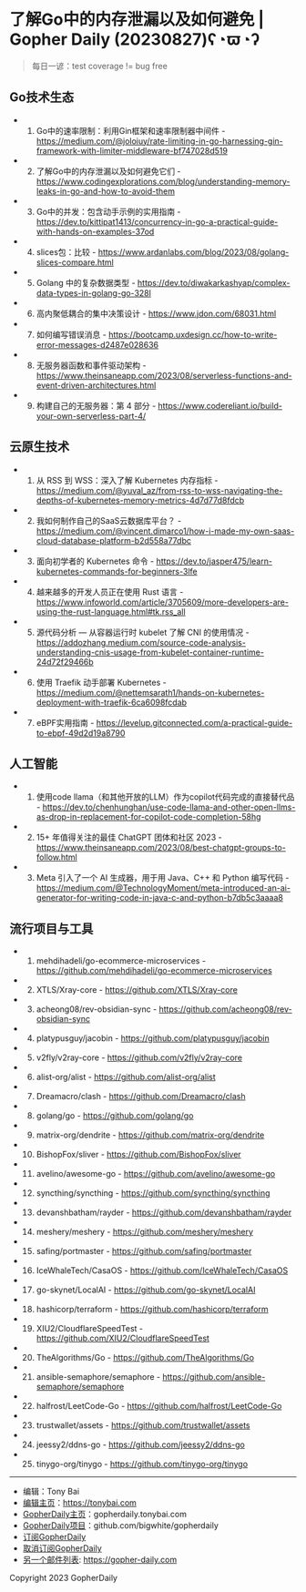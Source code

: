 # 了解Go中的内存泄漏以及如何避免 | Gopher Daily (20230827)ʕ◔ϖ◔ʔ

>每日一谚：test coverage != bug free

## Go技术生态


- 1. Go中的速率限制：利用Gin框架和速率限制器中间件 - https://medium.com/@joloiuy/rate-limiting-in-go-harnessing-gin-framework-with-limiter-middleware-bf747028d519

- 2. 了解Go中的内存泄漏以及如何避免它们 - https://www.codingexplorations.com/blog/understanding-memory-leaks-in-go-and-how-to-avoid-them

- 3. Go中的并发：包含动手示例的实用指南 - https://dev.to/kittipat1413/concurrency-in-go-a-practical-guide-with-hands-on-examples-37od

- 4. slices包：比较 - https://www.ardanlabs.com/blog/2023/08/golang-slices-compare.html

- 5. Golang 中的复杂数据类型 - https://dev.to/diwakarkashyap/complex-data-types-in-golang-go-328l

- 6. 高内聚低耦合的集中决策设计 - https://www.jdon.com/68031.html

- 7. 如何编写错误消息 - https://bootcamp.uxdesign.cc/how-to-write-error-messages-d2487e028636

- 8. 无服务器函数和事件驱动架构 - https://www.theinsaneapp.com/2023/08/serverless-functions-and-event-driven-architectures.html

- 9. 构建自己的无服务器：第 4 部分 - https://www.codereliant.io/build-your-own-serverless-part-4/


## 云原生技术


- 1. 从 RSS 到 WSS：深入了解 Kubernetes 内存指标 - https://medium.com/@yuval_az/from-rss-to-wss-navigating-the-depths-of-kubernetes-memory-metrics-4d7d77d8fdcb

- 2. 我如何制作自己的SaaS云数据库平台？ - https://medium.com/@vincent.dimarco1/how-i-made-my-own-saas-cloud-database-platform-b2d558a77dbc

- 3. 面向初学者的 Kubernetes 命令 - https://dev.to/jasper475/learn-kubernetes-commands-for-beginners-3lfe

- 4. 越来越多的开发人员正在使用 Rust 语言 - https://www.infoworld.com/article/3705609/more-developers-are-using-the-rust-language.html#tk.rss_all

- 5. 源代码分析 — 从容器运行时 kubelet 了解 CNI 的使用情况 - https://addozhang.medium.com/source-code-analysis-understanding-cnis-usage-from-kubelet-container-runtime-24d72f29466b

- 6. 使用 Traefik 动手部署 Kubernetes - https://medium.com/@nettemsarath1/hands-on-kubernetes-deployment-with-traefik-6ca6098fcdab

- 7. eBPF实用指南 - https://levelup.gitconnected.com/a-practical-guide-to-ebpf-49d2d19a8790


## 人工智能


- 1. 使用code llama（和其他开放的LLM）作为copilot代码完成的直接替代品 - https://dev.to/chenhunghan/use-code-llama-and-other-open-llms-as-drop-in-replacement-for-copilot-code-completion-58hg

- 2. 15&#43; 年值得关注的最佳 ChatGPT 团体和社区 2023 - https://www.theinsaneapp.com/2023/08/best-chatgpt-groups-to-follow.html

- 3. Meta 引入了一个 AI 生成器，用于用 Java、C&#43;&#43; 和 Python 编写代码 - https://medium.com/@TechnologyMoment/meta-introduced-an-ai-generator-for-writing-code-in-java-c-and-python-b7db5c3aaaa8


## 流行项目与工具


- 1. mehdihadeli/go-ecommerce-microservices - https://github.com/mehdihadeli/go-ecommerce-microservices

- 2. XTLS/Xray-core - https://github.com/XTLS/Xray-core

- 3. acheong08/rev-obsidian-sync - https://github.com/acheong08/rev-obsidian-sync

- 4. platypusguy/jacobin - https://github.com/platypusguy/jacobin

- 5. v2fly/v2ray-core - https://github.com/v2fly/v2ray-core

- 6. alist-org/alist - https://github.com/alist-org/alist

- 7. Dreamacro/clash - https://github.com/Dreamacro/clash

- 8. golang/go - https://github.com/golang/go

- 9. matrix-org/dendrite - https://github.com/matrix-org/dendrite

- 10. BishopFox/sliver - https://github.com/BishopFox/sliver

- 11. avelino/awesome-go - https://github.com/avelino/awesome-go

- 12. syncthing/syncthing - https://github.com/syncthing/syncthing

- 13. devanshbatham/rayder - https://github.com/devanshbatham/rayder

- 14. meshery/meshery - https://github.com/meshery/meshery

- 15. safing/portmaster - https://github.com/safing/portmaster

- 16. IceWhaleTech/CasaOS - https://github.com/IceWhaleTech/CasaOS

- 17. go-skynet/LocalAI - https://github.com/go-skynet/LocalAI

- 18. hashicorp/terraform - https://github.com/hashicorp/terraform

- 19. XIU2/CloudflareSpeedTest - https://github.com/XIU2/CloudflareSpeedTest

- 20. TheAlgorithms/Go - https://github.com/TheAlgorithms/Go

- 21. ansible-semaphore/semaphore - https://github.com/ansible-semaphore/semaphore

- 22. halfrost/LeetCode-Go - https://github.com/halfrost/LeetCode-Go

- 23. trustwallet/assets - https://github.com/trustwallet/assets

- 24. jeessy2/ddns-go - https://github.com/jeessy2/ddns-go

- 25. tinygo-org/tinygo - https://github.com/tinygo-org/tinygo


----

- 编辑：Tony Bai
- [编辑主页](https://tonybai.com)：https://tonybai.com
- [GopherDaily主页](https://gopherdaily.tonybai.com)：gopherdaily.tonybai.com
- [GopherDaily项目](https://github.com/bigwhite/gopherdaily)：github.com/bigwhite/gopherdaily
- [订阅GopherDaily](https://gopherdaily.tonybai.com/subscribe)
- [取消订阅GopherDaily](https://gopherdaily.tonybai.com/unsubscribe)
- [另一个邮件列表](https://gopher-daily.com): https://gopher-daily.com

Copyright 2023 GopherDaily
